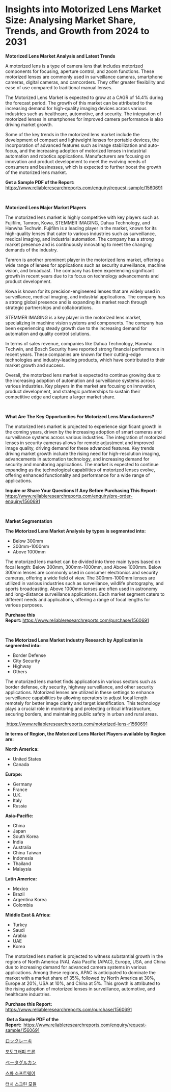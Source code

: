 <p><h1>Insights into Motorized Lens Market Size: Analysing Market Share, Trends, and Growth from 2024 to 2031</h1></p><p><strong>Motorized Lens Market Analysis and Latest Trends</strong></p>
<p><p>A motorized lens is a type of camera lens that includes motorized components for focusing, aperture control, and zoom functions. These motorized lenses are commonly used in surveillance cameras, smartphone cameras, digital cameras, and camcorders. They offer greater flexibility and ease of use compared to traditional manual lenses.</p><p>The Motorized Lens Market is expected to grow at a CAGR of 14.4% during the forecast period. The growth of this market can be attributed to the increasing demand for high-quality imaging devices across various industries such as healthcare, automotive, and security. The integration of motorized lenses in smartphones for improved camera performance is also driving market growth.</p><p>Some of the key trends in the motorized lens market include the development of compact and lightweight lenses for portable devices, the incorporation of advanced features such as image stabilization and auto-focus, and the increasing adoption of motorized lenses in industrial automation and robotics applications. Manufacturers are focusing on innovation and product development to meet the evolving needs of consumers and businesses, which is expected to further boost the growth of the motorized lens market.</p></p>
<p><strong>Get a Sample PDF of the Report:&nbsp;</strong> <a href="https://www.reliableresearchreports.com/enquiry/request-sample/1560691">https://www.reliableresearchreports.com/enquiry/request-sample/1560691</a></p>
<p>&nbsp;</p>
<p><strong>Motorized Lens Major Market Players</strong></p>
<p><p>The motorized lens market is highly competitive with key players such as Fujifilm, Tamron, Kowa, STEMMER IMAGING, Dahua Technology, and Hanwha Techwin. Fujifilm is a leading player in the market, known for its high-quality lenses that cater to various industries such as surveillance, medical imaging, and industrial automation. The company has a strong market presence and is continuously innovating to meet the changing demands of the industry.</p><p>Tamron is another prominent player in the motorized lens market, offering a wide range of lenses for applications such as security surveillance, machine vision, and broadcast. The company has been experiencing significant growth in recent years due to its focus on technology advancements and product development.</p><p>Kowa is known for its precision-engineered lenses that are widely used in surveillance, medical imaging, and industrial applications. The company has a strong global presence and is expanding its market reach through strategic partnerships and collaborations.</p><p>STEMMER IMAGING is a key player in the motorized lens market, specializing in machine vision systems and components. The company has been experiencing steady growth due to the increasing demand for automation and quality control solutions.</p><p>In terms of sales revenue, companies like Dahua Technology, Hanwha Techwin, and Bosch Security have reported strong financial performance in recent years. These companies are known for their cutting-edge technologies and industry-leading products, which have contributed to their market growth and success.</p><p>Overall, the motorized lens market is expected to continue growing due to the increasing adoption of automation and surveillance systems across various industries. Key players in the market are focusing on innovation, product development, and strategic partnerships to sustain their competitive edge and capture a larger market share.</p></p>
<p>&nbsp;</p>
<p><strong>What Are The Key Opportunities For Motorized Lens Manufacturers?</strong></p>
<p><p>The motorized lens market is projected to experience significant growth in the coming years, driven by the increasing adoption of smart cameras and surveillance systems across various industries. The integration of motorized lenses in security cameras allows for remote adjustment and improved image quality, driving demand for these advanced features. Key trends driving market growth include the rising need for high-resolution imaging, advancements in automation technology, and increasing demand for security and monitoring applications. The market is expected to continue expanding as the technological capabilities of motorized lenses evolve, offering enhanced functionality and performance for a wide range of applications.</p></p>
<p><strong>Inquire or Share Your Questions If Any Before Purchasing This Report:</strong> <a href="https://www.reliableresearchreports.com/enquiry/pre-order-enquiry/1560691">https://www.reliableresearchreports.com/enquiry/pre-order-enquiry/1560691</a></p>
<p>&nbsp;</p>
<p><strong>Market Segmentation</strong></p>
<p><strong>The Motorized Lens Market Analysis by types is segmented into:</strong></p>
<p><ul><li>Below 300mm</li><li>300mm-1000mm</li><li>Above 1000mm</li></ul></p>
<p><p>The motorized lens market can be divided into three main types based on focal length: Below 300mm, 300mm-1000mm, and Above 1000mm. Below 300mm lenses are commonly used in consumer electronics and security cameras, offering a wide field of view. The 300mm-1000mm lenses are utilized in various industries such as surveillance, wildlife photography, and sports broadcasting. Above 1000mm lenses are often used in astronomy and long-distance surveillance applications. Each market segment caters to different needs and applications, offering a range of focal lengths for various purposes.</p></p>
<p><strong>Purchase this Report:&nbsp;</strong><a href="https://www.reliableresearchreports.com/purchase/1560691">https://www.reliableresearchreports.com/purchase/1560691</a></p>
<p>&nbsp;</p>
<p><strong>The Motorized Lens Market Industry Research by Application is segmented into:</strong></p>
<p><ul><li>Border Defense</li><li>City Security</li><li>Highway</li><li>Others</li></ul></p>
<p><p>The motorized lens market finds applications in various sectors such as border defense, city security, highway surveillance, and other security applications. Motorized lenses are utilized in these settings to enhance surveillance capabilities by allowing operators to adjust focal length remotely for better image clarity and target identification. This technology plays a crucial role in monitoring and protecting critical infrastructure, securing borders, and maintaining public safety in urban and rural areas.</p></p>
<p><a href="https://www.reliableresearchreports.com/motorized-lens-r1560691">&nbsp;https://www.reliableresearchreports.com/motorized-lens-r1560691</a></p>
<p><strong>In terms of Region, the Motorized Lens Market Players available by Region are:</strong></p>
<p>
    <p> <strong> North America: </strong>
        <ul>
            <li>United States</li>
            <li>Canada</li>
        </ul>
        </p> 
    <p> <strong> Europe: </strong>
        <ul>
            <li>Germany</li>
            <li>France</li>
            <li>U.K.</li>
            <li>Italy</li>
            <li>Russia</li>
        </ul>
        </p> 
    <p> <strong> Asia-Pacific: </strong>
        <ul>
            <li>China</li>
            <li>Japan</li>
            <li>South Korea</li>
            <li>India</li>
            <li>Australia</li>
            <li>China Taiwan</li>
            <li>Indonesia</li>
            <li>Thailand</li>
            <li>Malaysia</li>
        </ul>
        </p> 
    <p> <strong> Latin America: </strong>
        <ul>
            <li>Mexico</li>
            <li>Brazil</li>
            <li>Argentina Korea</li>
            <li>Colombia</li>
        </ul>
        </p> 
    <p> <strong> Middle East & Africa: </strong>
        <ul>
            <li>Turkey</li>
            <li>Saudi</li>
            <li>Arabia</li>
            <li>UAE</li>
            <li>Korea</li>
        </ul>
    </p>
    </p>
<p><p>The motorized lens market is projected to witness substantial growth in the regions of North America (NA), Asia Pacific (APAC), Europe, USA, and China due to increasing demand for advanced camera systems in various applications. Among these regions, APAC is anticipated to dominate the market with a market share of 35%, followed by North America at 30%, Europe at 20%, USA at 10%, and China at 5%. This growth is attributed to the rising adoption of motorized lenses in surveillance, automotive, and healthcare industries.</p></p>
<p><strong>Purchase this Report: </strong><a href="https://www.reliableresearchreports.com/purchase/1560691">https://www.reliableresearchreports.com/purchase/1560691</a></p>
<p>&nbsp;<strong>Get a Sample PDF of the Report:&nbsp;&nbsp;</strong><a href="https://www.reliableresearchreports.com/enquiry/request-sample/1560691">https://www.reliableresearchreports.com/enquiry/request-sample/1560691</a></p>
<p><strong></strong></p>
<p><p><a href="https://medium.com/@coraltrout1923/%E3%83%AD%E3%83%83%E3%82%AF-%E3%83%AC%E3%82%A4%E3%82%AF%E3%82%B9-%E3%83%9E%E3%83%BC%E3%82%B1%E3%83%83%E3%83%88%E3%81%AE%E3%82%B5%E3%82%A4%E3%82%BA%E3%81%AF-%E3%82%B0%E3%83%AD%E3%83%BC%E3%83%90%E3%83%AB%E7%94%A3%E6%A5%AD%E3%81%AE%E3%83%99%E3%82%B9%E3%83%88%E3%83%9E%E3%83%BC%E3%82%B1%E3%83%86%E3%82%A3%E3%83%B3%E3%82%B0%E3%83%81%E3%83%A3%E3%83%8D%E3%83%AB%E3%82%92%E7%A4%BA%E3%81%97%E3%81%A6%E3%81%84%E3%81%BE%E3%81%99-6233444c5cc9">ロックレーキ</a></p><p><a href="https://medium.com/@avramcornescu20221/%EC%82%AC%EC%A7%84-%EB%93%9C%EB%A1%A0-%EC%8B%9C%EC%9E%A5-%EB%B6%84%EC%84%9D-%EB%B0%8F-%EA%B7%9C%EB%AA%A8-%EC%98%88%EC%B8%A1-2024%EB%85%84%EB%B6%80%ED%84%B0-2031%EB%85%84%EA%B9%8C%EC%A7%80%EC%9D%98-%EA%B8%B0%EA%B0%84%EC%97%90-%EB%8C%80%ED%95%B4-88e296156012">포토그래피 드론</a></p><p><a href="https://github.com/AriMuller2009/Market-Research-Report-List-1/blob/main/387480426950.md">ベータグルカン</a></p><p><a href="https://github.com/RichardLueilwitz787/Market-Research-Report-List-1/blob/main/200761324889.md">스파 소프트웨어</a></p><p><a href="https://medium.com/@demarcuskuhlman/%ED%84%B0%EC%B9%98-%EC%8A%A4%ED%81%AC%EB%A6%B0-%EB%AA%A8%EB%93%88-%EC%8B%9C%EC%9E%A5-%EC%A7%80%ED%91%9C-%ED%95%B4%EB%8F%85-%EC%8B%9C%EC%9E%A5-%EC%A0%90%EC%9C%A0%EC%9C%A8-%ED%8A%B8%EB%A0%8C%EB%93%9C-%EB%B0%8F-%EC%84%B1%EC%9E%A5-%ED%8C%A8%ED%84%B4-54fb6a22e83c">터치 스크린 모듈</a></p></p>